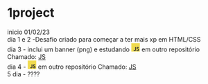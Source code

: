 # 1project
inicio 01/02/23 </br>
dia 1 e 2 -Desafio criado para começar a ter mais xp em HTML/CSS </br>
dia 3 - inclui um banner (png) e estudando  <img src="https://raw.githubusercontent.com/devicons/devicon/master/icons/javascript/javascript-original.svg" alt="javascript" width="20" height="20"/> em outro repositório Chamado: <a href="https://github.com/cdsalema/JS"> JS </a></br>
dia 4 - <img src="https://raw.githubusercontent.com/devicons/devicon/master/icons/javascript/javascript-original.svg" alt="javascript" width="20" height="20"/> em outro repositório Chamado: <a href="https://github.com/cdsalema/JS"> JS </a></br>
5 dia - ????
